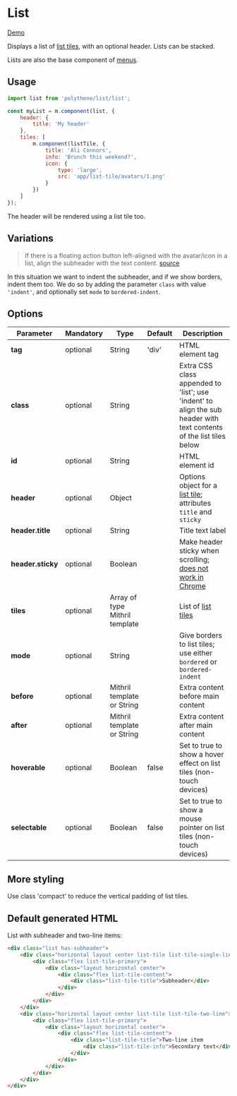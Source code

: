 # List

<a class="btn-demo" href="http://arthurclemens.github.io/Polythene-examples/index.html#/list">Demo</a>

Displays a list of [list tiles](#list-tile), with an optional header. Lists can be stacked.

Lists are also the base component of [menus](#menu).

## Usage

~~~javascript
import list from 'polythene/list/list';

const myList = m.component(list, {
	header: {
		title: 'My header'
	},
	tiles: [
	    m.component(listTile, {
	        title: 'Ali Connors',
	        info: 'Brunch this weekend?',
	        icon: {
	            type: 'large',
	            src: 'app/list-tile/avatars/1.png'
	        }
	    })
	]
});
~~~

The header will be rendered using a list tile too.


## Variations

> If there is a floating action button left-aligned with the avatar/icon in a list,
> align the subheader with the text content.
> [source](http://www.google.com/design/spec/components/subheaders.html#subheaders-list-subheaders)

In this situation we want to indent the subheader, and if we show borders, indent them too. We do so by adding the parameter `class` with value `'indent'`, and optionally set `mode` to `bordered-indent`.


## Options

| **Parameter** |  **Mandatory** | **Type** | **Default** | **Description** |
| ------------- | -------------- | -------- | ----------- | --------------- |
| **tag** | optional | String | 'div' | HTML element tag |
| **class** | optional | String |  | Extra CSS class appended to 'list'; use 'indent' to align the sub header with text contents of the list tiles below |
| **id** | optional | String | | HTML element id |
| **header** | optional | Object | | Options object for a [list tile](#list-tile); attributes `title` and `sticky` |
| **header.title** | optional | String | | Title text label |
| **header.sticky** | optional | Boolean | | Make header sticky when scrolling; [does not work in Chrome](http://caniuse.com/#feat=css-sticky) |
| **tiles** | optional | Array of type Mithril template | | List of [list tiles](#list-tile) |
| **mode** | optional | String | | Give borders to list tiles; use either `bordered` or `bordered-indent` |
| **before** | optional | Mithril template or String | | Extra content before main content |
| **after** | optional | Mithril template or String | | Extra content after main content |
| **hoverable** | optional | Boolean | false | Set to true to show a hover effect on list tiles (non-touch devices) |
| **selectable** | optional | Boolean | false | Set to true to show a mouse pointer on list tiles (non-touch devices) |


## More styling

Use class 'compact' to reduce the vertical padding of list tiles.


## Default generated HTML

List with subheader and two-line items:

~~~html
<div class="list has-subheader">
    <div class="horizontal layout center list-tile list-tile-single-line subheader">
        <div class="flex list-tile-primary">
            <div class="layout horizontal center">
                <div class="flex list-tile-content">
                    <div class="list-tile-title">Subheader</div>
                </div>
            </div>
        </div>
    </div>
    <div class="horizontal layout center list-tile list-tile-two-line">
        <div class="flex list-tile-primary">
            <div class="layout horizontal center">
                <div class="flex list-tile-content">
                    <div class="list-tile-title">Two-line item
                        <div class="list-tile-info">Secondary text</div>
                    </div>
                </div>
            </div>
        </div>
    </div>
</div>
~~~
